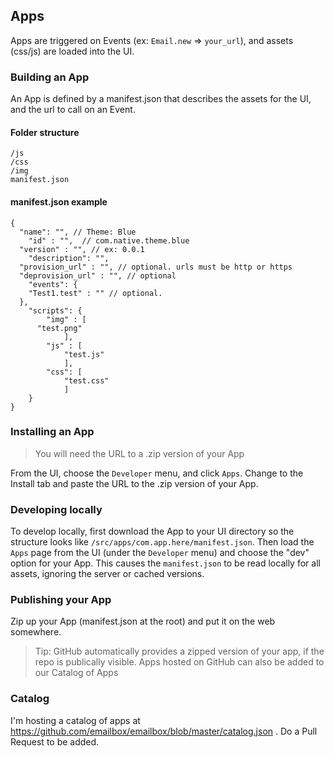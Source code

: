 ## Apps  

Apps are triggered on Events (ex: `Email.new` => `your_url`), and assets (css/js) are loaded into the UI. 

### Building an App  
An App is defined by a manifest.json that describes the assets for the UI, and the url to call on an Event. 

#### Folder structure
    
    /js
    /css
    /img
    manifest.json
    

#### manifest.json example  
    
    {
      "name": "", // Theme: Blue
    	"id" : "",  // com.native.theme.blue
      "version" : "", // ex: 0.0.1
    	"description": "",
      "provision_url" : "", // optional. urls must be http or https
      "deprovision_url" : "", // optional
    	"events": {
        "Test1.test" : "" // optional. 
      },
    	"scripts": {
    		"img" : [
          "test.png"
    			],
    		"js" : [
    			"test.js"
    			],
    		"css": [
    			"test.css"
    			]
    	}
    }


### Installing an App  
> You will need the URL to a .zip version of your App  

From the UI, choose the `Developer` menu, and click `Apps`. Change to the Install tab and paste the URL to the .zip version of your App. 

### Developing locally  
To develop locally, first download the App to your UI directory so the structure looks like `/src/apps/com.app.here/manifest.json`. Then load the `Apps` page from the UI (under the `Developer` menu) and choose the "dev" option for your App. This causes the `manifest.json` to be read locally for all assets, ignoring the server or cached versions. 

### Publishing your App  
Zip up your App (manifest.json at the root) and put it on the web somewhere. 
> Tip: GitHub automatically provides a zipped version of your app, if the repo is publically visible. Apps hosted on GitHub can also be added to our Catalog of Apps  

### Catalog  
I'm hosting a catalog of apps at https://github.com/emailbox/emailbox/blob/master/catalog.json . Do a Pull Request to be added. 